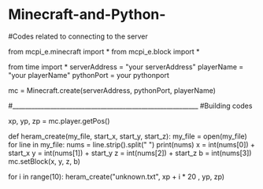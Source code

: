 # Minecraft-and-Python-
#Codes related to connecting to the server

from mcpi_e.minecraft import *
from mcpi_e.block import *

from time import *
serverAddress = "your serverAddress"
playerName = "your playerName"
pythonPort = your pythonport

mc = Minecraft.create(serverAddress, pythonPort, playerName)

#___________________________________________________________
#Building codes


xp, yp, zp = mc.player.getPos()

def heram_create(my_file, start_x, start_y, start_z):
    my_file = open(my_file)
    for line in my_file:
        nums = line.strip().split(" ")
        print(nums)
        x = int(nums[0]) + start_x
        y = int(nums[1]) + start_y
        z = int(nums[2]) + start_z
        b = int(nums[3])
        mc.setBlock(x, y, z, b)

for i in range(10):
    heram_create("unknown.txt", xp + i * 20 , yp, zp)
